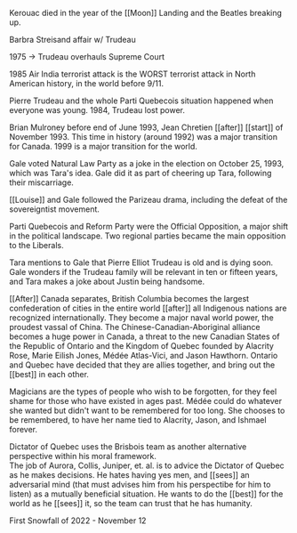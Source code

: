 Kerouac died in the year of the [[Moon]] Landing and the Beatles breaking up.  
  
Barbra Streisand affair w/ Trudeau  
  
1975 -> Trudeau overhauls Supreme Court  
  
1985 Air India terrorist attack is the WORST terrorist attack in North American history, in the world before 9/11.  
  
Pierre Trudeau and the whole Parti Quebecois situation happened when everyone was young. 1984, Trudeau lost power.  
  
Brian Mulroney before end of June 1993, Jean Chretien [[after]] [[start]] of November 1993. This time in history (around 1992) was a major transition for Canada. 1999 is a major transition for the world.  
  
Gale voted Natural Law Party as a joke in the election on October 25, 1993, which was Tara's idea. Gale did it as part of cheering up Tara, following their miscarriage.  
  
[[Louise]] and Gale followed the Parizeau drama, including the defeat of the sovereigntist movement.  
  
Parti Quebecois and Reform Party were the Official Opposition, a major shift in the political landscape. Two regional parties became the main opposition to the Liberals.  
  
Tara mentions to Gale that Pierre Elliot Trudeau is old and is dying soon. Gale wonders if the Trudeau family will be relevant in ten or fifteen years, and Tara makes a joke about Justin being handsome.  
  
[[After]] Canada separates, British Columbia becomes the largest confederation of cities in the entire world [[after]] all Indigenous nations are recognized internationally. They become a major naval world power, the proudest vassal of China. The Chinese-Canadian-Aboriginal alliance becomes a huge power in Canada, a threat to the new Canadian States of the Republic of Ontario and the Kingdom of Quebec founded by Alacrity Rose, Marie Eilish Jones, Médée Atlas-Vici, and Jason Hawthorn. Ontario and Quebec have decided that they are allies together, and bring out the [[best]] in each other.  
  
Magicians are the types of people who wish to be forgotten, for they feel shame for those who have existed in ages past. Médée could do whatever she wanted but didn't want to be remembered for too long. She chooses to be remembered, to have her name tied to Alacrity, Jason, and Ishmael forever.  
  
Dictator of Quebec uses the Brisbois team as another alternative perspective within his moral framework.  
The job of Aurora, Collis, Juniper, et. al. is to advice the Dictator of Quebec as he makes decisions. He hates having yes men, and [[sees]] an adversarial mind (that must advises him from his perspectibe for him to listen) as a mutually beneficial situation. He wants to do the [[best]] for the world as he [[sees]] it, so the team can trust that he has humanity.  
  
First Snowfall of 2022 - November 12